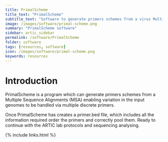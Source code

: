 ```yaml
---
title: PrimalScheme
title_text: "PrimalScheme"
subtitle_text: "Software to generate primers schemes from a virus Multiple Sequence Alignment."
image: /images/software/primal-scheme.png
summary: "PrimalScheme software"
sidebar: artic_sidebar
permalink: /software/PrimalScheme
folder: software
tags: [resources, software]
icon: /images/software/primal-scheme.png
keywords: resources
---
```


# Introduction 

PrimalScheme is a program which can generate primers schemes from a Multiple Sequence Alignments (MSA) enabling variation in the input genomes to be handled via multiple discrete primers. 

Once PrimalScheme has creates a primer.bed file, which includes all the information required order the primers and correctly pool them. Ready to continue with the ARTIC lab protocols and sequencing analysing.

{% include links.html %}

